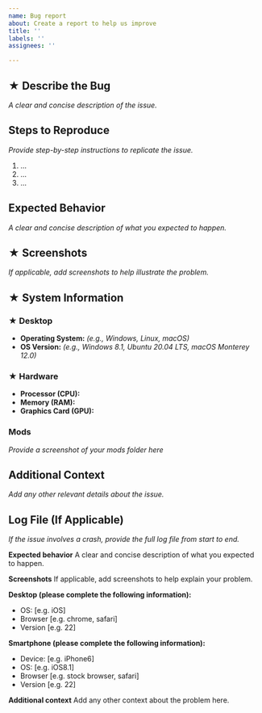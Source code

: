 ```yaml
---
name: Bug report
about: Create a report to help us improve
title: ''
labels: ''
assignees: ''

---
```


## **★ Describe the Bug**  
_A clear and concise description of the issue._  

## **Steps to Reproduce**  
_Provide step-by-step instructions to replicate the issue._  

1. …  
2. …  
3. …  

## **Expected Behavior**  
_A clear and concise description of what you expected to happen._  

## **★ Screenshots**  
_If applicable, add screenshots to help illustrate the problem._  

## **★ System Information**  

### **★ Desktop**  
- **Operating System:** _(e.g., Windows, Linux, macOS)_  
- **OS Version:** _(e.g., Windows 8.1, Ubuntu 20.04 LTS, macOS Monterey 12.0)_  

### **★ Hardware**  
- **Processor (CPU):**  
- **Memory (RAM):**  
- **Graphics Card (GPU):**  

### Mods
_Provide a screenshot of your mods folder here_

## **Additional Context**  
_Add any other relevant details about the issue._  

## **Log File (If Applicable)**  
_If the issue involves a crash, provide the full log file from start to end._

**Expected behavior**
A clear and concise description of what you expected to happen.

**Screenshots**
If applicable, add screenshots to help explain your problem.

**Desktop (please complete the following information):**
 - OS: [e.g. iOS]
 - Browser [e.g. chrome, safari]
 - Version [e.g. 22]

**Smartphone (please complete the following information):**
 - Device: [e.g. iPhone6]
 - OS: [e.g. iOS8.1]
 - Browser [e.g. stock browser, safari]
 - Version [e.g. 22]

**Additional context**
Add any other context about the problem here.
